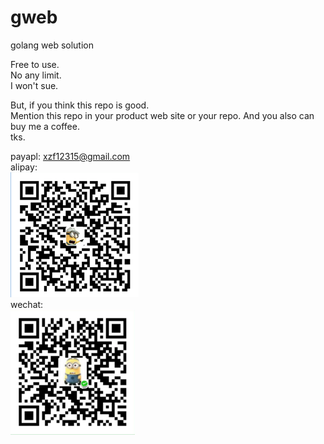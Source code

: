 # gweb
golang web solution

Free to use.   
No any limit.   
I won't sue.  

But, if you think this repo is good.   
Mention this repo in your product web site or your repo.
And you also can buy me a coffee.    
tks.

payapl:  xzf12315@gmail.com    
alipay:    
![image](https://raw.githubusercontent.com/xzf/gweb/payment_img/alipay.png)    
wechat:    
![image](https://raw.githubusercontent.com/xzf/gweb/payment_img/wechat.png)   
